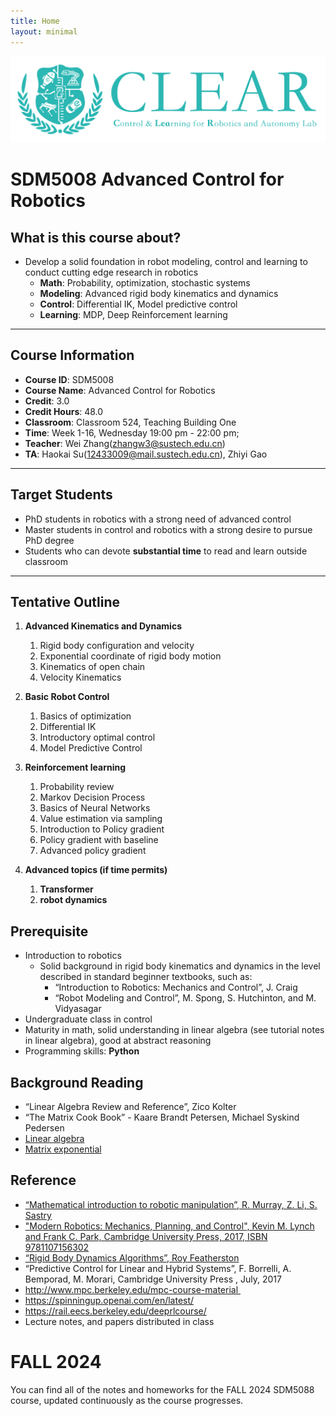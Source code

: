 ```yaml
---
title: Home
layout: minimal
---
```


![](/assets/images/cropped-logo-green-03.png)

# SDM5008 Advanced Control for Robotics

## What is this course about?

- Develop a solid foundation in robot modeling, control and learning to conduct cutting edge research in robotics
  - **Math**: Probability, optimization, stochastic systems
  - **Modeling**: Advanced rigid body kinematics and dynamics
  - **Control**: Differential IK, Model predictive control
  - **Learning**: MDP, Deep Reinforcement learning

----

## Course Information

- **Course ID**: SDM5008
- **Course Name**: Advanced Control for Robotics
- **Credit**: 3.0
- **Credit Hours**: 48.0
- **Classroom**: Classroom 524, Teaching Building One
- **Time**: Week 1-16, Wednesday 19:00 pm - 22:00 pm;
- **Teacher**: Wei Zhang(zhangw3@sustech.edu.cn)
- **TA**: Haokai Su(12433009@mail.sustech.edu.cn), Zhiyi Gao

----

## Target Students  

- PhD students in robotics with a strong need of advanced control
- Master students in control and robotics with a strong desire to pursue PhD degree
- Students who can devote **substantial time** to read and learn outside classroom

----

## Tentative Outline

1. **Advanced Kinematics and Dynamics**
   1. Rigid body configuration and velocity
   2. Exponential coordinate of rigid body motion
   3. Kinematics of open chain
   4. Velocity Kinematics

2. **Basic Robot Control**
   1. Basics of optimization
   2. Differential IK
   3. Introductory optimal control
   4. Model Predictive Control

3. **Reinforcement learning**
   1. Probability review
   2. Markov Decision Process
   3. Basics of Neural Networks
   4. Value estimation via sampling
   5. Introduction to Policy gradient
   6. Policy gradient with baseline
   7. Advanced policy gradient

4. **Advanced topics (if time permits)**
   1. **Transformer**
   2. **robot dynamics**

## Prerequisite

- Introduction to robotics
  - Solid background in rigid body kinematics and dynamics in the level described in standard beginner textbooks, such as:
    - “Introduction to Robotics: Mechanics and Control”, J. Craig
    - “Robot Modeling and Control”, M. Spong, S. Hutchinton, and M. Vidyasagar
- Undergraduate class in control
- Maturity in math, solid understanding in linear algebra (see tutorial notes in linear algebra), good at abstract reasoning
- Programming skills: **Python**

## Background Reading

- “Linear Algebra Review and Reference”, Zico Kolter
- “The Matrix Cook Book” - Kaare Brandt Petersen, Michael Syskind Pedersen
- [Linear algebra](https://www.bilibili.com/video/BV1eA411F7RX/)
- [Matrix exponential](https://www.bilibili.com/video/BV1Ab411d7vi/)

## Reference

- [“Mathematical introduction to robotic manipulation”, R. Murray, Z. Li, S. Sastry](https://www.cds.caltech.edu/~murray/books/MLS/pdf/mls94-complete.pdf)
- ["Modern Robotics: Mechanics, Planning, and Control", Kevin M. Lynch and Frank C. Park, Cambridge University Press, 2017, ISBN 9781107156302](https://hades.mech.northwestern.edu/index.php/Modern_Robotics)
- [“Rigid Body Dynamics Algorithms”, Roy Featherston](https://www.springer.com/gp/book/9780387743141)
- “Predictive Control for Linear and Hybrid Systems”, F. Borrelli, A. Bemporad, M. Morari, Cambridge University Press , July, 2017
- http://www.mpc.berkeley.edu/mpc-course-material 
- https://spinningup.openai.com/en/latest/
- https://rail.eecs.berkeley.edu/deeprlcourse/
- Lecture notes, and papers distributed in class

# FALL 2024

You can find all of the notes and homeworks for the FALL 2024 SDM5088 course, updated continuously as the course progresses.

<!-- ## Notes

- [LN1 Linear Algebra Review](https://github.com/clearlab-sustech/SDM366-Sp24/raw/master/assets/files/LN1_LinearAlgebraReview.pdf)

## Notes(handwriting)

- [LN2](https://github.com/clearlab-sustech/SDM366-Sp24/raw/master/assets/files/LN2_handwriting.pdf)

## Homeworks

- [HW1](https://github.com/clearlab-sustech/SDM366-Sp24/raw/master/assets/files/SDM_Optimal_Control_and_Estimation_HW1.pdf)

## Tutorials (Video Capture)

- [Lec 1: 控制与机器学习的线性代数基础](https://www.bilibili.com/video/BV16v421r7bU/?spm_id_from=333.788) -->